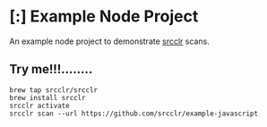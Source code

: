 # [:] Example Node Project

An example node project to demonstrate [srcclr](https://www.srcclr.com) scans.

## Try me!!!........

```
brew tap srcclr/srcclr
brew install srcclr
srcclr activate
srcclr scan --url https://github.com/srcclr/example-javascript
```
